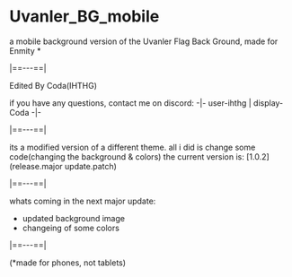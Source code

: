 # Uvanler_BG_mobile
a mobile background version of the Uvanler Flag Back Ground, made for Enmity *

   |==---==|
   
Edited By Coda(IHTHG)

if you have any questions, contact me on discord: -|- user-ihthg | display-Coda -|-

   |==---==|

its a modified version of a different theme. all i did is change some code(changing the background & colors)
the current version is: [1.0.2] (release.major update.patch)

   |==---==|

whats coming in the next major update:

   - updated background image
   - changeing of some colors

   |==---==|

(*made for phones, not tablets)
